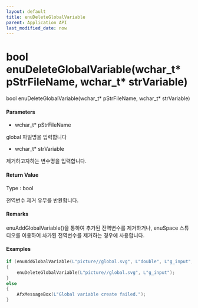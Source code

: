```yaml
---
layout: default
title: enuDeleteGlobalVariable
parent: Application API
last_modified_date: now
---
```

# bool enuDeleteGlobalVariable\(wchar\_t\* pStrFileName, wchar\_t\* strVariable\)

bool enuDeleteGlobalVariable\(wchar\_t\* pStrFileName, wchar\_t\* strVariable\)

#### Parameters

* wchar\_t\* pStrFileName

global 파일명을 입력합니다

* wchar\_t\* strVariable

제거하고자하는 변수명을 입력합니다.

#### Return Value

Type : bool

전역변수 제거 유무를 반환합니다.

#### Remarks

enuAddGlobalVariable\(\)을 통하여 추가된 전역변수를 제거하거나, enuSpace 스튜디오를 이용하여 차가된 전역변수를 제거하는 경우에 사용합니다.

#### Examples

```cpp
if (enuAddGlobalVariable(L"picture//global.svg", L"double", L"g_input", L"55.45", L"global variable input1"))
{
    enuDeleteGlobalVariable(L"picture//global.svg", L"g_input");
}
else
{
    AfxMessageBox(L"Global variable create failed.");
}
```



